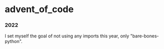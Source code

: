 # advent_of_code

### 2022
I set myself the goal of not using any imports this year, only "bare-bones-python".